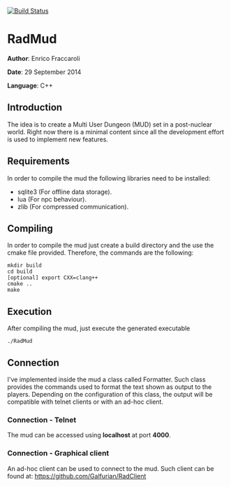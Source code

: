 [![Build Status](https://travis-ci.org/Galfurian/RadMud.svg?branch=master)](https://travis-ci.org/Galfurian/RadMud)

# RadMud
**Author**: Enrico Fraccaroli

**Date**: 29 September 2014

**Language**: C++

## Introduction
The idea is to create a Multi User Dungeon (MUD) set in a post-nuclear world.
Right now there is a minimal content since all the development effort is used to implement new features.

## Requirements
In order to compile the mud the following libraries need to be installed:
 - sqlite3 (For offline data storage).
 - lua (For npc behaviour).
 - zlib (For compressed communication).

## Compiling
In order to compile the mud just create a build directory and the use the cmake file provided.
Therefore, the commands are the following:
```
mkdir build
cd build
[optional] export CXX=clang++
cmake ..
make
```

## Execution
After compiling the mud, just execute the generated executable
```
./RadMud
```

## Connection
I've implemented inside the mud a class called Formatter. Such class provides the commands used to format the text shown as output to the players. Depending on the configuration of this class, the output will be compatible with telnet clients or with an ad-hoc client.

### Connection - Telnet
The mud can be accessed using **localhost** at port **4000**.

### Connection - Graphical client
An ad-hoc client can be used to connect to the mud. Such client can be found at: https://github.com/Galfurian/RadClient

